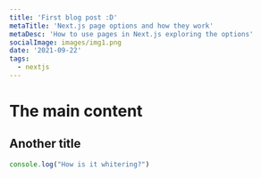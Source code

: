 ```yaml
---
title: 'First blog post :D'
metaTitle: 'Next.js page options and how they work'
metaDesc: 'How to use pages in Next.js exploring the options'
socialImage: images/img1.png
date: '2021-09-22'
tags:
  - nextjs
---
```


# The main content
## Another title
```js
console.log("How is it whitering?")
```